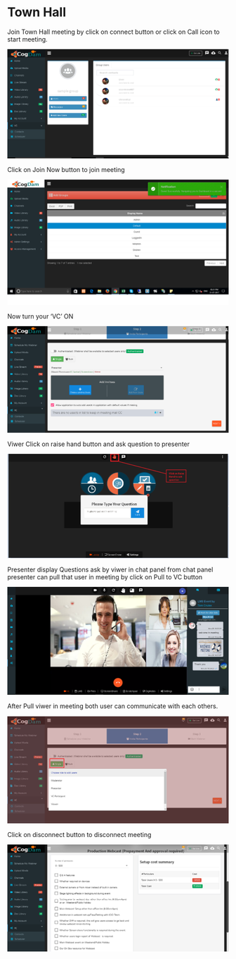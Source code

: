 # Town Hall

Join Town Hall meeting by click on connect button or click on Call icon to start meeting.

![](../../.gitbook/assets/image%20%28191%29.png)

Click on Join Now button to join meeting

![](../../.gitbook/assets/image%20%28185%29.png)

Now turn your ‘VC’ ON

![](../../.gitbook/assets/image%20%28115%29.png)

Viwer Click on raise hand button and ask question to presenter

![](../../.gitbook/assets/image%20%2814%29.png)

Presenter display Questions ask by viwer in chat panel from chat panel presenter can pull that user in meeting by click on Pull to VC button

![](../../.gitbook/assets/image%20%28188%29.png)

After Pull viwer in meeting both user can communicate with each others.

![](../../.gitbook/assets/image%20%28157%29.png)

Click on disconnect button to disconnect meeting

![](../../.gitbook/assets/image%20%28165%29.png)

